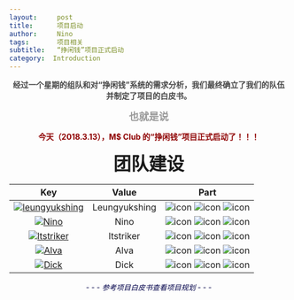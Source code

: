 ```yaml
---
layout:     post
title:      项目启动
author:     Nino
tags: 		项目相关
subtitle:  	“挣闲钱”项目正式启动
category:  Introduction
---
```




<p align="center" style="color:#444444"><strong>经过一个星期的组队和对“挣闲钱”系统的需求分析，我们最终确立了我们的队伍并制定了项目的白皮书。</strong></p>


<p align="center" style="color:#999999"><font size="4"><strong>也就是说</strong></font></p>



<p align="center" style="color:#8E0000"><strong>今天（2018.3.13），M$ Club 的“挣闲钱”项目正式启动了！！！</strong></p>






<p align="center"><strong><font size="6">团队建设</font></strong></p>



| Key | Value | Part |
| :----: | :----: | :----: |
| [![leungyukshing](https://avatars0.githubusercontent.com/u/29545063?s=100&v=4)](https://github.com/leungyukshing) | Leungyukshing | ![icon](https://img.icons8.com/color/64/000000/overview-pages-2.png) ![icon](https://img.icons8.com/color/64/000000/object.png) ![icon](https://img.icons8.com/color/64/000000/medium-logo.png)|
| [![Nino](https://avatars0.githubusercontent.com/u/29083689?s=100&u=cdb9672d21820e265a063c275cfe74b312a53965&v=4)](https://github.com/LovelyBuggies) | Nino | ![icon](https://img.icons8.com/color/64/000000/overview-pages-2.png) ![icon](https://img.icons8.com/color/64/000000/object.png) ![icon](https://img.icons8.com/color/64/000000/medium-logo.png)|
| [![ltstriker](https://avatars0.githubusercontent.com/u/31623884?s=100&v=4)](https://github.com/ltstriker) | ltstriker | ![icon](https://img.icons8.com/color/64/000000/overview-pages-2.png) ![icon](https://img.icons8.com/color/64/000000/object.png) ![icon](https://img.icons8.com/color/64/000000/medium-logo.png)|
| [![Alva](https://avatars1.githubusercontent.com/u/26009009?s=100&v=4)](https://github.com/Alva112358) | Alva | ![icon](https://img.icons8.com/color/64/000000/overview-pages-2.png) ![icon](https://img.icons8.com/color/64/000000/object.png) ![icon](https://img.icons8.com/color/64/000000/medium-logo.png)|
| [![Dick](https://avatars1.githubusercontent.com/u/27689630?s=100&v=4)](https://github.com/dick20) | Dick | ![icon](https://img.icons8.com/color/64/000000/overview-pages-2.png) ![icon](https://img.icons8.com/color/64/000000/object.png) ![icon](https://img.icons8.com/color/64/000000/medium-logo.png)|




<p align="center" style="color:#000049"><i><font size="2">- - - 参考项目白皮书查看项目规划 - - -</font></i></p>


